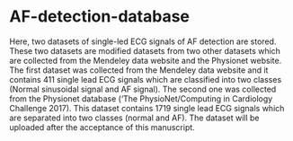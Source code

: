 # AF-detection-database
Here, two datasets of single-led ECG signals of AF detection are stored. These two datasets are modified datasets from two other datasets which are collected from the Mendeley data website and the Physionet website.  The first dataset was collected from the Mendeley data website and it contains 411 single lead ECG signals which are classified into two classes (Normal sinusoidal signal and AF signal). The second one was collected from the Physionet database (‘The PhysioNet/Computing in Cardiology Challenge 2017). This dataset contains 1719 single lead ECG signals which are separated into two classes (normal and AF). The dataset will be uploaded after the acceptance of this manuscript.

